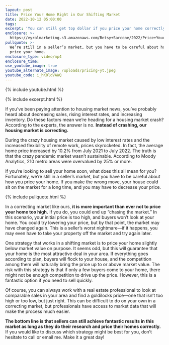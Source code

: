 ```yaml
---
layout: post
title: Price Your Home Right in Our Shifting Market
date: 2022-10-12 05:00:00
tags:
excerpt: 'You can still get top dollar if you price your home correctly. '
enclosure: >-
  https://vyralmarketing.s3.amazonaws.com/Betsy+Sarcone/2022/Price+Your+Home+Right+in+Our+Shifting+Market.mp4
pullquote: >-
  We’re still in a seller’s market, but you have to be careful about how you
  price your home.
enclosure_type: video/mp4
enclosure_time:
use_youtube_image: true
youtube_alternate_image: /uploads/pricing-yt.jpeg
youtube_code: i_hK0ldVAWQ
---
```

{% include youtube.html %}

{% include excerpt.html %}

If you’ve been paying attention to housing market news, you’ve probably heard about decreasing sales, rising interest rates, and increasing inventory. Do these factors mean we’re heading for a housing market crash? According to the experts, the answer is no. **Instead of crashing, our housing market is correcting.**&nbsp;

During the crazy housing market caused by low interest rates and the increased flexibility of remote work, prices skyrocketed. In fact, the average home price increased by 10.2% from July 2021 to July 2022. The truth is that the crazy pandemic market wasn’t sustainable. According to Moody Analytics, 210 metro areas were overvalued by 25% or more.&nbsp;

If you’re looking to sell your home soon, what does this all mean for you? Fortunately, we’re still in a seller’s market, but you have to be careful about how you price your home. If you make the wrong move, your house could sit on the market for a long time, and you may have to decrease your price.

{% include pullquote.html %}

In a correcting market like ours, **it is more important than ever not to price your home too high.** If you do, you could end up “chasing the market.” In this scenario, your initial price is too high, and buyers won’t look at your home. You could try lowering your price, but by that point, the market may have changed again. This is a seller’s worst nightmare—if it happens, you may even have to take your property off the market and try again later.&nbsp;

One strategy that works in a shifting market is to price your home slightly below market value on purpose. It seems odd, but this will guarantee that your home is the most attractive deal in your area. If everything goes according to plan, buyers will flock to your house, and the competition among them will naturally bring the price up to or above market value. The risk with this strategy is that if only a few buyers come to your home, there might not be enough competition to drive up the price. However, this is a fantastic option if you need to sell quickly.&nbsp;

Of course, you can always work with a real estate professional to look at comparable sales in your area and find a goldilocks price—one that isn’t too high or too low, but just right. This can be difficult to do on your own in a correcting market, but professionals have access to market data that will make the process much easier.&nbsp;

**The bottom line is that sellers can still achieve fantastic results in this market as long as they do their research and price their homes correctly.** If you would like to discuss which strategy might be best for you, don’t hesitate to call or email me. Make it a great day\!